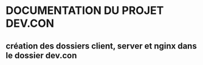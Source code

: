 # DOCUMENTATION DU PROJET DEV.CON

## création des dossiers client, server et nginx dans le dossier dev.con 